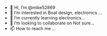 - 👋 Hi, I’m @mike52869
- 👀 I’m interested in Boat design, electronics  ...
- 🌱 I’m currently learning electronics...
- 💞️ I’m looking to collaborate on Not sure...
- 📫 How to reach me ...

<!---
mike52869/mike52869 is a ✨ special ✨ repository because its `README.md` (this file) appears on your GitHub profile.
You can click the Preview link to take a look at your changes.
--->
